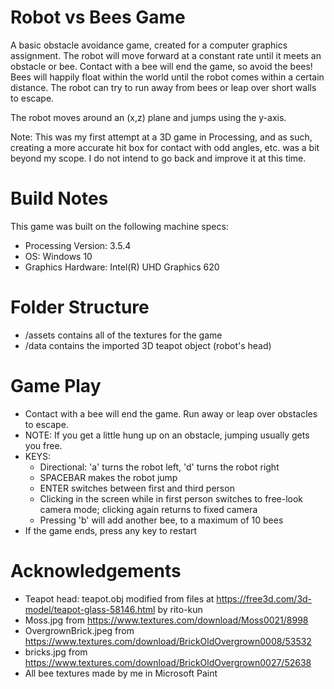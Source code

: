 # Robot vs Bees Game
A basic obstacle avoidance game, created for a computer graphics assignment. The robot will move forward at a constant rate until it meets an obstacle or bee. Contact with a bee will end the game, so avoid the bees! Bees will happily float within the world until the robot comes within a certain distance. The robot can try to run away from bees or leap over short walls to escape.

The robot moves around an (x,z) plane and jumps using the y-axis.

Note: This was my first attempt at a 3D game in Processing, and as such, creating a more accurate hit box for contact with odd angles, etc. was a bit beyond my scope. I do not intend to go back and improve it at this time.


# Build Notes
This game was built on the following machine specs:
* Processing Version: 3.5.4
* OS: Windows 10
* Graphics Hardware: Intel(R) UHD Graphics 620


# Folder Structure
* /assets contains all of the textures for the game
* /data contains the imported 3D teapot object (robot's head)


# Game Play
* Contact with a bee will end the game. Run away or leap over obstacles to escape. 
* NOTE: If you get a little hung up on an obstacle, jumping usually gets you free.
* KEYS:
    * Directional: 'a' turns the robot left, 'd' turns the robot right
    * SPACEBAR makes the robot jump
    * ENTER switches between first and third person
    * Clicking in the screen while in first person switches to free-look camera mode; clicking again returns to fixed camera
    * Pressing 'b' will add another bee, to a maximum of 10 bees
* If the game ends, press any key to restart

# Acknowledgements
* Teapot head: teapot.obj modified from files at https://free3d.com/3d-model/teapot-glass-58146.html by rito-kun
* Moss.jpg from https://www.textures.com/download/Moss0021/8998
* OvergrownBrick.jpeg from https://www.textures.com/download/BrickOldOvergrown0008/53532
* bricks.jpg from https://www.textures.com/download/BrickOldOvergrown0027/52638
* All bee textures made by me in Microsoft Paint
